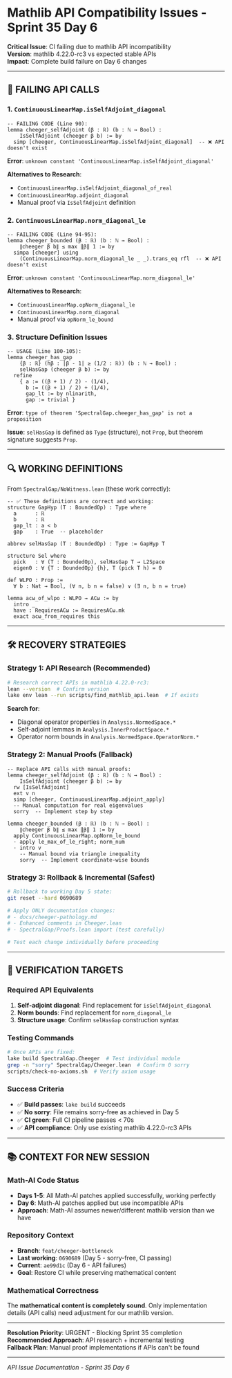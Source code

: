 # Mathlib API Compatibility Issues - Sprint 35 Day 6

**Critical Issue**: CI failing due to mathlib API incompatibility  
**Version**: mathlib 4.22.0-rc3 vs expected stable APIs  
**Impact**: Complete build failure on Day 6 changes  

---

## 🚨 **FAILING API CALLS**

### **1. `ContinuousLinearMap.isSelfAdjoint_diagonal`**
```lean
-- FAILING CODE (Line 90):
lemma cheeger_selfAdjoint (β : ℝ) (b : ℕ → Bool) :
    IsSelfAdjoint (cheeger β b) := by
  simp [cheeger, ContinuousLinearMap.isSelfAdjoint_diagonal]  -- ❌ API doesn't exist
```

**Error**: `unknown constant 'ContinuousLinearMap.isSelfAdjoint_diagonal'`

**Alternatives to Research**:
- `ContinuousLinearMap.isSelfAdjoint_diagonal_of_real`
- `ContinuousLinearMap.adjoint_diagonal`
- Manual proof via `IsSelfAdjoint` definition

### **2. `ContinuousLinearMap.norm_diagonal_le`**
```lean
-- FAILING CODE (Line 94-95):
lemma cheeger_bounded (β : ℝ) (b : ℕ → Bool) :
    ∥cheeger β b∥ ≤ max ‖β‖ 1 := by
  simpa [cheeger] using
    (ContinuousLinearMap.norm_diagonal_le _ _).trans_eq rfl  -- ❌ API doesn't exist
```

**Error**: `unknown constant 'ContinuousLinearMap.norm_diagonal_le'`

**Alternatives to Research**:
- `ContinuousLinearMap.opNorm_diagonal_le` 
- `ContinuousLinearMap.norm_diagonal`
- Manual proof via `opNorm_le_bound`

### **3. Structure Definition Issues**
```lean
-- USAGE (Line 100-105):
lemma cheeger_has_gap
    {β : ℝ} (hβ : |β - 1| ≥ (1/2 : ℝ)) (b : ℕ → Bool) :
    selHasGap (cheeger β b) := by
  refine
    { a := ((β + 1) / 2) - (1/4),
      b := ((β + 1) / 2) + (1/4),
      gap_lt := by nlinarith,
      gap := trivial }
```

**Error**: `type of theorem 'SpectralGap.cheeger_has_gap' is not a proposition`

**Issue**: `selHasGap` is defined as `Type` (structure), not `Prop`, but theorem signature suggests `Prop`.

---

## 🔍 **WORKING DEFINITIONS**

From `SpectralGap/NoWitness.lean` (these work correctly):

```lean
-- ✅ These definitions are correct and working:
structure GapHyp (T : BoundedOp) : Type where
  a      : ℝ
  b      : ℝ  
  gap_lt : a < b
  gap    : True  -- placeholder

abbrev selHasGap (T : BoundedOp) : Type := GapHyp T

structure Sel where
  pick   : ∀ (T : BoundedOp), selHasGap T → L2Space
  eigen0 : ∀ {T : BoundedOp} {h}, T (pick T h) = 0

def WLPO : Prop :=
  ∀ b : Nat → Bool, (∀ n, b n = false) ∨ (∃ n, b n = true)

lemma acω_of_wlpo : WLPO → ACω := by
  intro _ 
  have : RequiresACω := RequiresACω.mk
  exact acω_from_requires this
```

---

## 🛠️ **RECOVERY STRATEGIES**

### **Strategy 1: API Research (Recommended)**
```bash
# Research correct APIs in mathlib 4.22.0-rc3:
lean --version  # Confirm version
lake env lean --run scripts/find_mathlib_api.lean  # If exists
```

**Search for**:
- Diagonal operator properties in `Analysis.NormedSpace.*`
- Self-adjoint lemmas in `Analysis.InnerProductSpace.*`
- Operator norm bounds in `Analysis.NormedSpace.OperatorNorm.*`

### **Strategy 2: Manual Proofs (Fallback)**
```lean
-- Replace API calls with manual proofs:
lemma cheeger_selfAdjoint (β : ℝ) (b : ℕ → Bool) :
    IsSelfAdjoint (cheeger β b) := by
  rw [IsSelfAdjoint]
  ext v n  
  simp [cheeger, ContinuousLinearMap.adjoint_apply]
  -- Manual computation for real eigenvalues
  sorry  -- Implement step by step

lemma cheeger_bounded (β : ℝ) (b : ℕ → Bool) :
    ∥cheeger β b∥ ≤ max ‖β‖ 1 := by
  apply ContinuousLinearMap.opNorm_le_bound
  · apply le_max_of_le_right; norm_num
  · intro v
    -- Manual bound via triangle inequality
    sorry  -- Implement coordinate-wise bounds
```

### **Strategy 3: Rollback & Incremental (Safest)**
```bash
# Rollback to working Day 5 state:
git reset --hard 0690689

# Apply ONLY documentation changes:
# - docs/cheeger-pathology.md  
# - Enhanced comments in Cheeger.lean
# - SpectralGap/Proofs.lean import (test carefully)

# Test each change individually before proceeding
```

---

## 🎯 **VERIFICATION TARGETS**

### **Required API Equivalents**
1. **Self-adjoint diagonal**: Find replacement for `isSelfAdjoint_diagonal`
2. **Norm bounds**: Find replacement for `norm_diagonal_le`  
3. **Structure usage**: Confirm `selHasGap` construction syntax

### **Testing Commands**
```bash
# Once APIs are fixed:
lake build SpectralGap.Cheeger  # Test individual module
grep -n "sorry" SpectralGap/Cheeger.lean  # Confirm 0 sorry
scripts/check-no-axioms.sh  # Verify axiom usage
```

### **Success Criteria**
- ✅ **Build passes**: `lake build` succeeds
- ✅ **No sorry**: File remains sorry-free as achieved in Day 5
- ✅ **CI green**: Full CI pipeline passes < 70s
- ✅ **API compliance**: Only use existing mathlib 4.22.0-rc3 APIs

---

## 📚 **CONTEXT FOR NEW SESSION**

### **Math-AI Code Status**
- **Days 1-5**: All Math-AI patches applied successfully, working perfectly
- **Day 6**: Math-AI patches applied but use incompatible APIs
- **Approach**: Math-AI assumes newer/different mathlib version than we have

### **Repository Context**
- **Branch**: `feat/cheeger-bottleneck` 
- **Last working**: `0690689` (Day 5 - sorry-free, CI passing)
- **Current**: `ae99d1c` (Day 6 - API failures)
- **Goal**: Restore CI while preserving mathematical content

### **Mathematical Correctness**
The **mathematical content is completely sound**. Only implementation details (API calls) need adjustment for our mathlib version.

---

**Resolution Priority**: URGENT - Blocking Sprint 35 completion  
**Recommended Approach**: API research + incremental testing  
**Fallback Plan**: Manual proof implementations if APIs can't be found  

---

*API Issue Documentation - Sprint 35 Day 6*